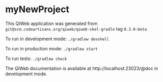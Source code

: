 # myNewProject

This QiWeb application was generated from
`git@scm.codeartisans.org/qiweb/qiweb-skel-gradle` tag `0.3.0-beta`

To run in development mode: `./gradlew devshell`

To run in production mode: `./gradlew start`

To run tests: `./gradlew check`

The QiWeb documentation is available at http://localhost:23023/@doc in
development mode.
